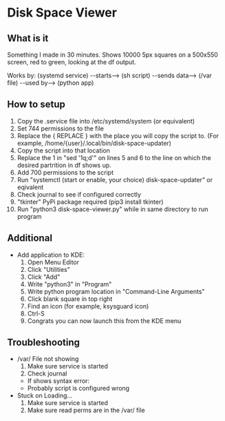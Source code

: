 # Disk Space Viewer

## What is it
Something I made in 30 minutes. Shows 10000 5px squares on a 500x550 screen, red to green, looking at the df output.

Works by:
(systemd service) --starts--> (sh script) --sends data--> (/var file) --used by--> (python app)

## How to setup

1. Copy the .service file into /etc/systemd/system (or equivalent)
2. Set 744 permissions to the file
3. Replace the { REPLACE } with the place you will copy the script to. (For example, /home/{user}/.local/bin/disk-space-updater)
4. Copy the script into that location
5. Replace the 1 in "sed '1q;d'" on lines 5 and 6 to the line on which the desired partrition in df shows up.
6. Add 700 permissions to the script
7. Run "systemctl (start or enable, your choice) disk-space-updater" or eqivalent
8. Check journal to see if configured correctly
9. "tkinter" PyPi package required (pip3 install tkinter)
10. Run "python3 disk-space-viewer.py" while in same directory to run program

## Additional

* Add application to KDE:
  1. Open Menu Editor
  2. Click "Utilities"
  3. Click "Add"
  4. Write "python3" in "Program"
  5. Write python program location in "Command-Line Arguments"
  6. Click blank square in top right
  7. Find an icon (for example, ksysguard icon)
  8. Ctrl-S
  9. Congrats you can now launch this from the KDE menu

## Troubleshooting

* /var/ File not showing
  1. Make sure service is started
  2. Check journal
    * If shows syntax error:
    * Probably script is configured wrong
* Stuck on Loading...
  1. Make sure service is started
  2. Make sure read perms are in the /var/ file
